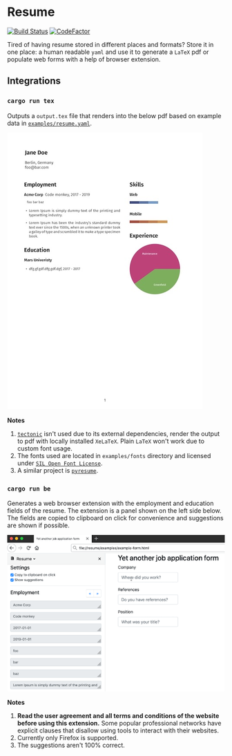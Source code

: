 # Resume

[![Build Status](https://travis-ci.org/dlalic/resume.svg?branch=master)](https://travis-ci.org/dlalic/resume)
[![CodeFactor](https://www.codefactor.io/repository/github/dlalic/resume/badge)](https://www.codefactor.io/repository/github/dlalic/resume)

Tired of having resume stored in different places and formats? Store it in one place: a human readable `yaml` and use it to generate a `LaTeX` pdf or populate web forms with a help of browser extension. 


## Integrations

### `cargo run tex`

Outputs a `output.tex` file that renders into the below pdf based on example data in [`examples/resume.yaml`](examples/resume.yaml).

![resume](examples/resume.jpg)

**Notes**

1. [`tectonic`](https://github.com/tectonic-typesetting/tectonic/) isn't used due to its external dependencies, render the output to pdf with locally installed `XeLaTeX`. Plain `LaTeX` won't work due to custom font usage.
1. The fonts used are located in `examples/fonts` directory and licensed under [`SIL Open Font License`](examples/fonts/SIL%20Open%20Font%20License.txt).
1. A similar project is [`pyresume`](https://github.com/waynr/pyresume).

### `cargo run be`

Generates a web browser extension with the employment and education fields of the resume. The extension is a panel shown on the left side below. The fields are copied to clipboard on click for convenience and suggestions are shown if possible.

![resume](examples/browser-extension.gif)

**Notes**

1. **Read the user agreement and all terms and conditions of the website before using this extension.** Some popular professional networks have explicit clauses that disallow using tools to interact with their websites.
1. Currently only Firefox is supported. 
1. The suggestions aren't 100% correct.
